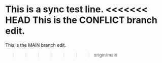 This is a sync test line.
<<<<<<< HEAD
This is the CONFLICT branch edit.
=======
This is the MAIN branch edit.
>>>>>>> origin/main
